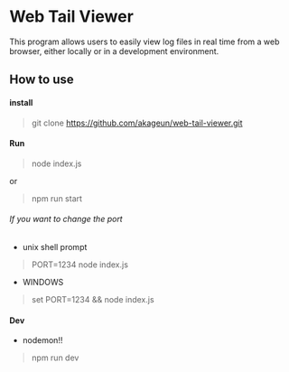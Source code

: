 # Web Tail Viewer
This program allows users to easily view log files in real time from a web browser, either locally or in a development environment.

## How to use
#### install
> git clone https://github.com/akageun/web-tail-viewer.git

#### Run
> node index.js

or

> npm run start

###### If you want to change the port
- unix shell prompt
> PORT=1234 node index.js

- WINDOWS
> set PORT=1234 && node index.js

#### Dev
- nodemon!!
> npm run dev
